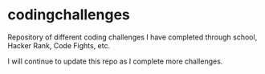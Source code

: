 # codingchallenges
Repository of different coding challenges I have completed through school, Hacker Rank, Code Fights, etc.

I will continue to update this repo as I complete more challenges.
